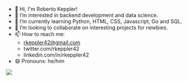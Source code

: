 - 👋 Hi, I'm Roberto Keppler!
- 👀 I’m interested in backend development and data science.
- 🌱 I’m currently learning Python, HTML, CSS, Javascript, Go and SQL.
- 💞️ I’m looking to collaborate on interesting projects for newbies.
- 📫 How to reach me: 
    - rkeppler42@gmail.com
    - twitter.com/rkeppler42
    - linkedin.com/in/rkeppler42
- 😄 Pronouns: he/him

<!---
rkeppler42/rkeppler42 is a ✨ special ✨ repository because its `README.md` (this file) appears on your GitHub profile.
You can click the Preview link to take a look at your changes.
--->
<img src="https://github-readme-stats.vercel.app/api/top-langs/?username=rkeppler42"/>
